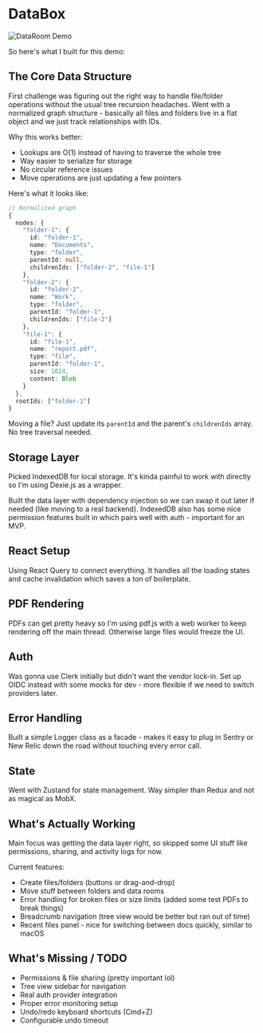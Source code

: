 # DataBox

![DataRoom Demo](./records/demo.gif)

So here's what I built for this demo:

## The Core Data Structure

First challenge was figuring out the right way to handle file/folder operations without the usual tree recursion headaches. Went with a normalized graph structure - basically all files and folders live in a flat object and we just track relationships with IDs.

Why this works better:
- Lookups are O(1) instead of having to traverse the whole tree
- Way easier to serialize for storage
- No circular reference issues
- Move operations are just updating a few pointers

Here's what it looks like:

```typescript
// Normalized graph
{
  nodes: {
    "folder-1": {
      id: "folder-1",
      name: "Documents",
      type: "folder",
      parentId: null,
      childrenIds: ["folder-2", "file-1"]
    },
    "folder-2": {
      id: "folder-2",
      name: "Work",
      type: "folder",
      parentId: "folder-1",
      childrenIds: ["file-2"]
    },
    "file-1": {
      id: "file-1",
      name: "report.pdf",
      type: "file",
      parentId: "folder-1",
      size: 1024,
      content: Blob
    }
  },
  rootIds: ["folder-1"]
}
```

Moving a file? Just update its `parentId` and the parent's `childrenIds` array. No tree traversal needed.

## Storage Layer

Picked IndexedDB for local storage. It's kinda painful to work with directly so I'm using Dexie.js as a wrapper.

Built the data layer with dependency injection so we can swap it out later if needed (like moving to a real backend). IndexedDB also has some nice permission features built in which pairs well with auth - important for an MVP.

## React Setup

Using React Query to connect everything. It handles all the loading states and cache invalidation which saves a ton of boilerplate.

## PDF Rendering

PDFs can get pretty heavy so I'm using pdf.js with a web worker to keep rendering off the main thread. Otherwise large files would freeze the UI.

## Auth

Was gonna use Clerk initially but didn't want the vendor lock-in. Set up OIDC instead with some mocks for dev - more flexible if we need to switch providers later.

## Error Handling

Built a simple Logger class as a facade - makes it easy to plug in Sentry or New Relic down the road without touching every error call.

## State

Went with Zustand for state management. Way simpler than Redux and not as magical as MobX.

## What's Actually Working

Main focus was getting the data layer right, so skipped some UI stuff like permissions, sharing, and activity logs for now.

Current features:
- Create files/folders (buttons or drag-and-drop)
- Move stuff between folders and data rooms
- Error handling for broken files or size limits (added some test PDFs to break things)
- Breadcrumb navigation (tree view would be better but ran out of time)
- Recent files panel - nice for switching between docs quickly, similar to macOS

## What's Missing / TODO

- Permissions & file sharing (pretty important lol)
- Tree view sidebar for navigation
- Real auth provider integration
- Proper error monitoring setup
- Undo/redo keyboard shortcuts (Cmd+Z)
- Configurable undo timeout

